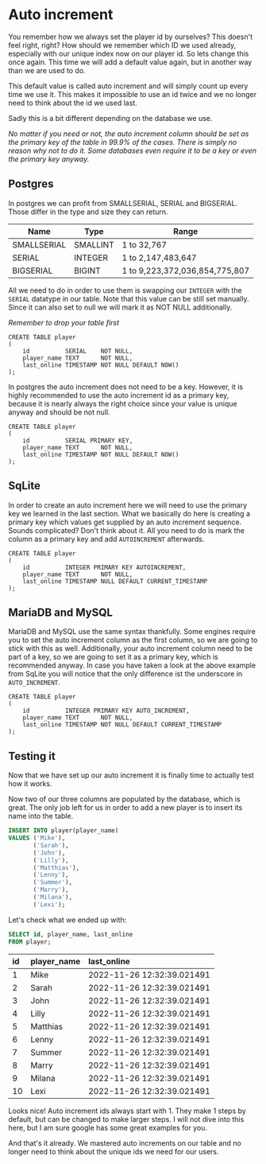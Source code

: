 # Auto increment

You remember how we always set the player id by ourselves?
This doesn't feel right, right?
How should we remember which ID we used already, especially with our unique index now on our player id.
So lets change this once again.
This time we will add a default value again, but in another way than we are used to do.

This default value is called auto increment and will simply count up every time we use it.
This makes it impossible to use an id twice and we no longer need to think about the id we used last.

Sadly this is a bit different depending on the database we use.

*No matter if you need or not, the auto increment column should be set as the primary key of the table in 99.9% of the cases.
There is simply no reason why not to do it.
Some databases even require it to be a key or even the primary key anyway.*

## Postgres

In postgres we can profit from SMALLSERIAL, SERIAL and BIGSERIAL.
Those differ in the type and size they can return.

| Name        | Type     | Range                          |
|-------------|----------|--------------------------------|
| SMALLSERIAL | SMALLINT | 1 to 32,767                    |
| SERIAL      | INTEGER  | 1 to 2,147,483,647             |
| BIGSERIAL   | BIGINT   | 1 to 9,223,372,036,854,775,807 |

All we need to do in order to use them is swapping our `INTEGER` with the `SERIAL` datatype in our table.
Note that this value can be still set manually.
Since it can also set to null we will mark it as NOT NULL additionally.

*Remember to drop your table first*

```postgresql
CREATE TABLE player
(
    id          SERIAL    NOT NULL,
    player_name TEXT      NOT NULL,
    last_online TIMESTAMP NOT NULL DEFAULT NOW()
);
```

In postgres the auto increment does not need to be a key.
However, it is highly recommended to use the auto increment id as a primary key, because it is nearly always the right choice since your value is unique anyway and should be not null.

```postgresql
CREATE TABLE player
(
    id          SERIAL PRIMARY KEY,
    player_name TEXT      NOT NULL,
    last_online TIMESTAMP NOT NULL DEFAULT NOW()
);
```

## SqLite

In order to create an auto increment here we will need to use the primary key we learned in the last section.
What we basically do here is creating a primary key which values get supplied by an auto increment sequence.
Sounds complicated?
Don't think about it.
All you need to do is mark the column as a primary key and add
`AUTOINCREMENT` afterwards.

```sqlite
CREATE TABLE player
(
    id          INTEGER PRIMARY KEY AUTOINCREMENT,
    player_name TEXT      NOT NULL,
    last_online TIMESTAMP NULL DEFAULT CURRENT_TIMESTAMP
);
```

## MariaDB and MySQL

MariaDB and MySQL use the same syntax thankfully.
Some engines require you to set the auto increment column as the first column, so we are going to stick with this as well.
Additionally, your auto increment column need to be part of a key, so we are going to set it as a primary key, which is recommended anyway.
In case you have taken a look at the above example from SqLite you will notice that the only difference ist the underscore in `AUTO_INCREMENT`.

```mariadb
CREATE TABLE player
(
    id          INTEGER PRIMARY KEY AUTO_INCREMENT,
    player_name TEXT      NOT NULL,
    last_online TIMESTAMP NOT NULL DEFAULT CURRENT_TIMESTAMP
);
```

## Testing it

Now that we have set up our auto increment it is finally time to actually test how it works.

Now two of our three columns are populated by the database, which is great.
The only job left for us in order to add a new player is to insert its name into the table.

```sql
INSERT INTO player(player_name)
VALUES ('Mike'),
       ('Sarah'),
       ('John'),
       ('Lilly'),
       ('Matthias'),
       ('Lenny'),
       ('Summer'),
       ('Marry'),
       ('Milana'),
       ('Lexi');
```

Let's check what we ended up with:

```sql
SELECT id, player_name, last_online
FROM player;
```

| id  | player\_name | last\_online               |
|:----|:-------------|:---------------------------|
| 1   | Mike         | 2022-11-26 12:32:39.021491 |
| 2   | Sarah        | 2022-11-26 12:32:39.021491 |
| 3   | John         | 2022-11-26 12:32:39.021491 |
| 4   | Lilly        | 2022-11-26 12:32:39.021491 |
| 5   | Matthias     | 2022-11-26 12:32:39.021491 |
| 6   | Lenny        | 2022-11-26 12:32:39.021491 |
| 7   | Summer       | 2022-11-26 12:32:39.021491 |
| 8   | Marry        | 2022-11-26 12:32:39.021491 |
| 9   | Milana       | 2022-11-26 12:32:39.021491 |
| 10  | Lexi         | 2022-11-26 12:32:39.021491 |

Looks nice! Auto increment ids always start with 1.
They make 1 steps by default, but can be changed to make larger steps.
I will not dive into this here, but I am sure google has some great examples for you.

And that's it already.
We mastered auto increments on our table and no longer need to think about the unique ids we need for our users.
